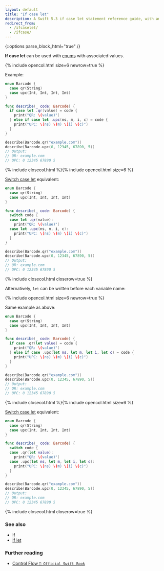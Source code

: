 ```yaml
---
layout: default
title: "If case let"
description: A Swift 5.3 if case let statement reference guide, with an if case let example and its switch case let equivalent.
redirect_from: 
  - /ifcaselet/
  - /ifcase/
---
```

{::options parse_block_html="true" /}

**If case let** can be used with [enums](/enums) with associated values.

{% include opencol.html size=6 newrow=true %}

Example:

```swift
enum Barcode {
  case qr(String)
  case upc(Int, Int, Int, Int)
}

func describe(_ code: Barcode) {
  if case let .qr(value) = code {
    print("QR: \(value)")
  } else if case let .upc(ns, m, i, c) = code {
    print("UPC: \(ns) \(m) \(i) \(c)")
  }
}

describe(Barcode.qr("example.com"))
describe(Barcode.upc(0, 12345, 67890, 5))
// Output:
// QR: example.com
// UPC: 0 12345 67890 5
```

{% include closecol.html %}{% include opencol.html size=6 %}

[Switch case let](/switch-case-let) equivalent:

```swift
enum Barcode {
  case qr(String)
  case upc(Int, Int, Int, Int)
}

func describe(_ code: Barcode) {
  switch code {
  case let .qr(value):
    print("QR: \(value)")
  case let .upc(ns, m, i, c):
    print("UPC: \(ns) \(m) \(i) \(c)")
  }
}

describe(Barcode.qr("example.com"))
describe(Barcode.upc(0, 12345, 67890, 5))
// Output:
// QR: example.com
// UPC: 0 12345 67890 5
```

{% include closecol.html closerow=true %}

Alternatively, `let` can be written before each variable name:

{% include opencol.html size=6 newrow=true %}

Same example as above:

```swift
enum Barcode {
  case qr(String)
  case upc(Int, Int, Int, Int)
}

func describe(_ code: Barcode) {
  if case .qr(let value) = code {
    print("QR: \(value)")
  } else if case .upc(let ns, let m, let i, let c) = code {
    print("UPC: \(ns) \(m) \(i) \(c)")
  }
}

describe(Barcode.qr("example.com"))
describe(Barcode.upc(0, 12345, 67890, 5))
// Output:
// QR: example.com
// UPC: 0 12345 67890 5
```

{% include closecol.html %}{% include opencol.html size=6 %}

[Switch case let](/switch-case-let) equivalent:

```swift
enum Barcode {
  case qr(String)
  case upc(Int, Int, Int, Int)
}

func describe(_ code: Barcode) {
  switch code {
  case .qr(let value):
    print("QR: \(value)")
  case .upc(let ns, let m, let i, let c):
    print("UPC: \(ns) \(m) \(i) \(c)")
  }
}

describe(Barcode.qr("example.com"))
describe(Barcode.upc(0, 12345, 67890, 5))
// Output:
// QR: example.com
// UPC: 0 12345 67890 5
```

{% include closecol.html closerow=true %}

### See also

* [If](/if)
* [If let](/if-let)

### Further reading

* [Control Flow `📖 Official Swift Book`](https://docs.swift.org/swift-book/LanguageGuide/ControlFlow.html)

